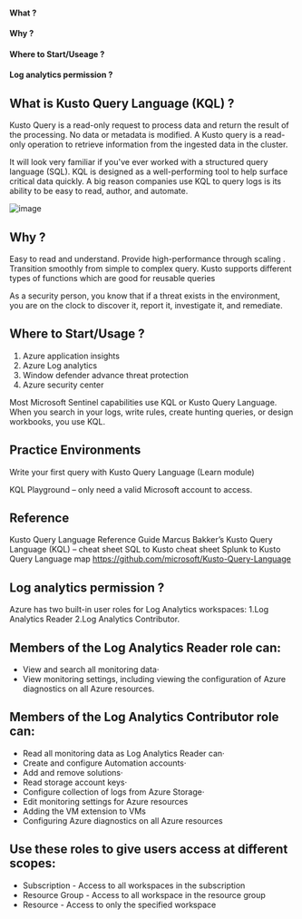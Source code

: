 #### What ?
#### Why ?
#### Where to Start/Useage ?
#### Log analytics permission ?

## What is Kusto Query Language (KQL) ?
Kusto Query is a read-only request to process data and return the result of the processing. No data or metadata is modified.
A Kusto query is a read-only operation to retrieve information from the ingested data in the cluster.
 
It will look very familiar if you've ever worked with a structured query language (SQL). KQL is designed as a well-performing tool to help surface critical data quickly. A big reason companies use KQL to query logs is its ability to be easy to read, author, and automate.

![image](https://github.com/RakeshPrasad21/Kido-Learning/assets/89901373/6c3212fb-b72f-4061-9f4f-8664df5d2650)


## Why ? 
Easy to read and understand.
Provide high-performance through scaling .
Transition smoothly from simple to complex query.
Kusto supports different types of functions which are good for reusable queries
 
As a security person, you know that if a threat exists in the environment, you are on the clock to discover it, report it, investigate it, and remediate.

## Where to Start/Usage ? 
1.	Azure application insights
2.	Azure Log analytics
3.	Window defender advance threat protection
4.	Azure security center
 
Most Microsoft Sentinel capabilities use KQL or Kusto Query Language. When you search in your logs, write rules, create hunting queries, or design workbooks, you use KQL. 
## Practice Environments
Write your first query with Kusto Query Language (Learn module)
 
KQL Playground – only need a valid Microsoft account to access.
 
## Reference
Kusto Query Language Reference Guide 
Marcus Bakker’s Kusto Query Language (KQL) – cheat sheet 
SQL to Kusto cheat sheet 
Splunk to Kusto Query Language map 
https://github.com/microsoft/Kusto-Query-Language

## Log analytics permission ? 
Azure has two built-in user roles for Log Analytics workspaces: 
1.Log Analytics Reader 
2.Log Analytics Contributor. 
 
## Members of the Log Analytics Reader role can: 
-	View and search all monitoring data· 
-	View monitoring settings, including viewing the configuration of Azure diagnostics on all Azure resources.
 
 
## Members of the Log Analytics Contributor role can: 
-	Read all monitoring data as Log Analytics Reader can· 
-	Create and configure Automation accounts· 
-	Add and remove solutions· 
-	Read storage account keys· 
-	Configure collection of logs from Azure Storage· 
-	Edit monitoring settings for Azure resources
-	Adding the VM extension to VMs
-	Configuring Azure diagnostics on all Azure resources
 
## Use these roles to give users access at different scopes:
-	Subscription - Access to all workspaces in the subscription
-	Resource Group - Access to all workspace in the resource group
-	Resource - Access to only the specified workspace




